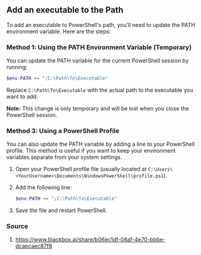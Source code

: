 
## Add an executable to the Path

To add an executable to PowerShell's path, you'll need to update the PATH environment variable. Here are the steps:

### Method 1: Using the PATH Environment Variable (Temporary)

You can update the PATH variable for the current PowerShell session by running:

```powershell
$env:PATH += ";C:\Path\To\Executable"
```

Replace `C:\Path\To\Executable` with the actual path to the executable you want to add.

**Note:** This change is only temporary and will be lost when you close the PowerShell session.

### Method 3: Using a PowerShell Profile

You can also update the PATH variable by adding a line to your PowerShell profile. This method is useful if you want to keep your environment variables separate from your system settings.

1. Open your PowerShell profile file (usually located at `C:\Users\<YourUsername>\Documents\WindowsPowerShell\profile.ps1`).
2. Add the following line:

    ```powershell
    $env:PATH += ";C:\Path\To\Executable"
    ```

3. Save the file and restart PowerShell.

### Source

1. <https://www.blackbox.ai/share/b06ec1df-08af-4e70-bbbe-dcaecaec87f8>
